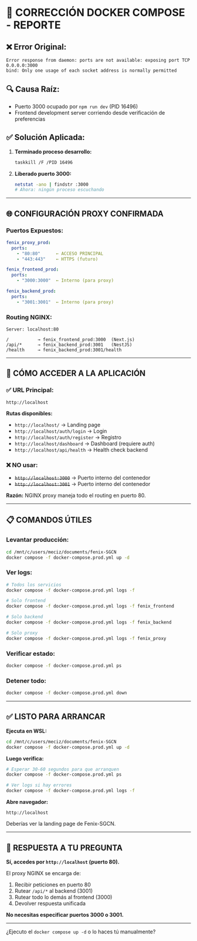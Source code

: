 # 🔧 CORRECCIÓN DOCKER COMPOSE - REPORTE

## ❌ **Error Original:**
```
Error response from daemon: ports are not available: exposing port TCP 0.0.0.0:3000
bind: Only one usage of each socket address is normally permitted
```

## 🔍 **Causa Raíz:**
- Puerto 3000 ocupado por `npm run dev` (PID 16496)
- Frontend development server corriendo desde verificación de preferencias

## ✅ **Solución Aplicada:**

1. **Terminado proceso desarrollo:**
   ```bash
   taskkill /F /PID 16496
   ```

2. **Liberado puerto 3000:**
   ```bash
   netstat -ano | findstr :3000
   # Ahora: ningún proceso escuchando
   ```

---

## 🌐 **CONFIGURACIÓN PROXY CONFIRMADA**

### **Puertos Expuestos:**
```yaml
fenix_proxy_prod:
  ports:
    - "80:80"      ← ACCESO PRINCIPAL
    - "443:443"    ← HTTPS (futuro)

fenix_frontend_prod:
  ports:
    - "3000:3000"  ← Interno (para proxy)

fenix_backend_prod:
  ports:
    - "3001:3001"  ← Interno (para proxy)
```

### **Routing NGINX:**
```nginx
Server: localhost:80

/           → fenix_frontend_prod:3000  (Next.js)
/api/*      → fenix_backend_prod:3001   (NestJS)
/health     → fenix_backend_prod:3001/health
```

---

## 🚀 **CÓMO ACCEDER A LA APLICACIÓN**

### **✅ URL Principal:**
```
http://localhost
```

**Rutas disponibles:**
- `http://localhost/` → Landing page
- `http://localhost/auth/login` → Login
- `http://localhost/auth/register` → Registro
- `http://localhost/dashboard` → Dashboard (requiere auth)
- `http://localhost/api/health` → Health check backend

### **❌ NO usar:**
- ~~`http://localhost:3000`~~ → Puerto interno del contenedor
- ~~`http://localhost:3001`~~ → Puerto interno del contenedor

**Razón:** NGINX proxy maneja todo el routing en puerto 80.

---

## 📋 **COMANDOS ÚTILES**

### **Levantar producción:**
```bash
cd /mnt/c/users/meciz/documents/fenix-SGCN
docker compose -f docker-compose.prod.yml up -d
```

### **Ver logs:**
```bash
# Todos los servicios
docker compose -f docker-compose.prod.yml logs -f

# Solo frontend
docker compose -f docker-compose.prod.yml logs -f fenix_frontend

# Solo backend
docker compose -f docker-compose.prod.yml logs -f fenix_backend

# Solo proxy
docker compose -f docker-compose.prod.yml logs -f fenix_proxy
```

### **Verificar estado:**
```bash
docker compose -f docker-compose.prod.yml ps
```

### **Detener todo:**
```bash
docker compose -f docker-compose.prod.yml down
```

---

## ✅ **LISTO PARA ARRANCAR**

**Ejecuta en WSL:**
```bash
cd /mnt/c/users/meciz/documents/fenix-SGCN
docker compose -f docker-compose.prod.yml up -d
```

**Luego verifica:**
```bash
# Esperar 30-60 segundos para que arranquen
docker compose -f docker-compose.prod.yml ps

# Ver logs si hay errores
docker compose -f docker-compose.prod.yml logs -f
```

**Abre navegador:**
```
http://localhost
```

Deberías ver la landing page de Fenix-SGCN.

---

## 🎯 **RESPUESTA A TU PREGUNTA**

**Sí, accedes por `http://localhost` (puerto 80).**

El proxy NGINX se encarga de:
1. Recibir peticiones en puerto 80
2. Rutear `/api/*` al backend (3001)
3. Rutear todo lo demás al frontend (3000)
4. Devolver respuesta unificada

**No necesitas especificar puertos 3000 o 3001.**

---

¿Ejecuto el `docker compose up -d` o lo haces tú manualmente?
